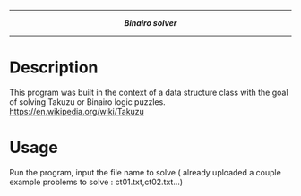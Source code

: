 
---
**<p align="center"><i>Binairo solver</i></p>**

---

# Description
This program was built in the context of a data structure class with the goal of solving Takuzu or Binairo logic puzzles. https://en.wikipedia.org/wiki/Takuzu

# Usage

Run the program, input the file name to solve ( already uploaded a couple example problems to solve : ct01.txt,ct02.txt...)
